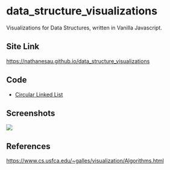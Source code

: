 # data_structure_visualizations

Visualizations for Data Structures, written in Vanilla Javascript.

## Site Link

https://nathanesau.github.io/data_structure_visualizations

## Code

* [Circular Linked List](docs/circular_linked_list_visualizer/index.html)

## Screenshots

![](https://user-images.githubusercontent.com/4649987/106372785-3c434e00-6341-11eb-934d-9ddfbe85d63e.PNG)

## References

https://www.cs.usfca.edu/~galles/visualization/Algorithms.html
